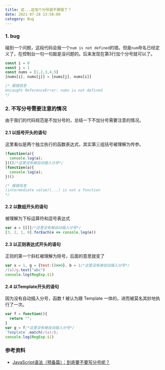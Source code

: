 ```yaml
---
title: 这...这加个分号就不报错了？
date: 2021-07-28 13:50:09
category: Bug
---
```

### 1. bug
碰到一个问题，这段代码会报一个`num is not defined`的错。但是`num`命名已经定义了，在控制台一句一句敲是没问题的。后来发现在第3行加个分号就可以了。
```js
const i = 0
const j = 1
const nums = [1,2,3,4,5]
[nums[i], nums[j]] = [nums[j], nums[i]]

/* 报错信息
Uncaught ReferenceError: nums is not defined
*/
```



### 2. 不写分号需要注意的情况
由于我们的代码规范是不加分号的，总结一下不加分号需要注意的情况。

#### 2.1 以括号开头的语句
这里看似是两个独立执行的函数表达式，其实第三组括号被理解为传参。
```js
(function(a){
  console.log(a);
})()/*这里没有被自动插入分号*/
(function(a){
  console.log(a);
})()

/* 报错信息
(intermediate value)(...) is not a function
*/
```

#### 2.2 以数组开头的语句
被理解为下标运算符和逗号表达式
```js
var a = [[]]/*这里没有被自动插入分号*/
[3, 2, 1, 0].forEach(e => console.log(e))
```


#### 2.3 以正则表达式开头的语句
正则的第一个斜杠被理解为除号，后面的意思就变了
```js
var x = 1, g = {test:()=>0}, b = 1/*这里没有被自动插入分号*/
/(a)/g.test("abc")
console.log(RegExp.$1)
```

#### 2.4 以Template开头的语句
因为没有自动插入分号，函数 f 被认为跟 Template 一体的，进而被莫名其妙地执行了一次。
```js
var f = function(){
  return "";
}
var g = f/*这里没有被自动插入分号*/
`Template`.match(/(a)/);
console.log(RegExp.$1)
```

### 参考资料
- [JavaScript语法（预备篇）：到底要不要写分号呢？](https://time.geekbang.org/column/article/87179)